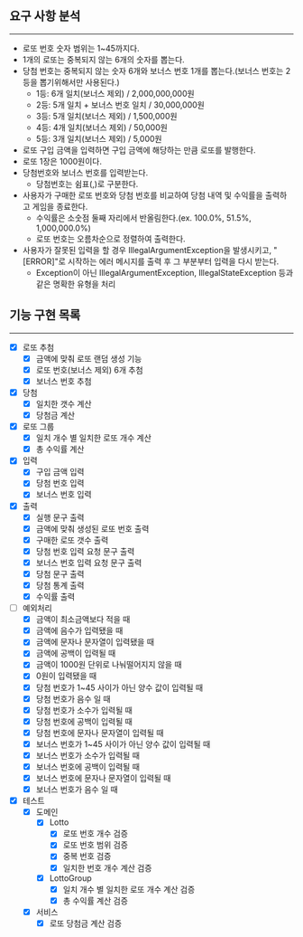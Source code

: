 ## 요구 사항 분석
<hr>

- 로또 번호 숫자 범위는 1~45까지다.
- 1개의 로또는 중복되지 않는 6개의 숫자를 뽑는다.
- 당첨 번호는 중복되지 않는 숫자 6개와 보너스 번호 1개를 뽑는다.(보너스 번호는 2등을 뽑기위해서만 사용된다.)
  - 1등: 6개 일치(보너스 제외) / 2,000,000,000원
  - 2등: 5개 일치 + 보너스 번호 일치 / 30,000,000원
  - 3등: 5개 일치(보너스 제외) / 1,500,000원
  - 4등: 4개 일치(보너스 제외) / 50,000원
  - 5등: 3개 일치(보너스 제외) / 5,000원
- 로또 구입 금액을 입력하면 구입 금액에 해당하는 만큼 로또를 발행한다.
- 로또 1장은 1000원이다.
- 당첨번호와 보너스 번호를 입력받는다.
  - 당첨번호는 쉼표(,)로 구분한다. 
- 사용자가 구매한 로또 번호와 당첨 번호를 비교하여 당첨 내역 및 수익률을 출력하고 게임을 종료한다.
  - 수익률은 소숫점 둘째 자리에서 반올림한다.(ex. 100.0%, 51.5%, 1,000,000.0%)
  - 로또 번호는 오름차순으로 정렬하여 출력한다.
- 사용자가 잘못된 입력을 할 경우 IllegalArgumentException을 발생시키고, "[ERROR]"로 시작하는 에러 메시지를 출력 후 그 부분부터 입력을 다시 받는다.
  - Exception이 아닌 IllegalArgumentException, IllegalStateException 등과 같은 명확한 유형을 처리


## 기능 구현 목록
<hr>

- [x] 로또 추첨
    - [x] 금액에 맞춰 로또 랜덤 생성 기능
    - [x] 로또 번호(보너스 제외) 6개 추첨
    - [x] 보너스 번호 추첨
- [x] 당첨
  - [x] 일치한 갯수 계산
  - [x] 당첨금 계산
- [x] 로또 그룹
  - [x] 일치 개수 별 일치한 로또 개수 계산
  - [x] 총 수익률 계산
- [x] 입력
    - [x] 구입 금액 입력
    - [x] 당첨 번호 입력
    - [x] 보너스 번호 입력
- [x] 출력
    - [x] 실행 문구 출력
    - [x] 금액에 맞춰 생성된 로또 번호 출력
    - [x] 구매한 로또 갯수 출력
    - [x] 당첨 번호 입력 요청 문구 출력
    - [x] 보너스 번호 입력 요청 문구 출력
    - [x] 당첨 문구 출력
    - [x] 당첨 통계 출력
    - [x] 수익률 출력
- [ ] 예외처리
  - [x] 금액이 최소금액보다 적을 때
  - [x] 금액에 음수가 입력됐을 때
  - [x] 금액에 문자나 문자열이 입력됐을 때
  - [x] 금액에 공백이 입력될 때
  - [x] 금액이 1000원 단위로 나눠떨어지지 않을 때
  - [x] 0원이 입력됐을 때
  - [x] 당첨 번호가 1~45 사이가 아닌 양수 값이 입력될 때
  - [x] 당첨 번호가 음수 일 때
  - [x] 당첨 번호가 소수가 입력될 때
  - [x] 당첨 번호에 공백이 입력될 때
  - [x] 당첨 번호에 문자나 문자열이 입력될 때
  - [x] 보너스 번호가 1~45 사이가 아닌 양수 값이 입력될 때
  - [x] 보너스 번호가 소수가 입력될 때
  - [x] 보너스 번호에 공백이 입력될 때
  - [x] 보너스 번호에 문자나 문자열이 입력될 때
  - [x] 보너스 번호가 음수 일 때
- [x] 테스트
  - [x] 도메인
    - [x] Lotto
      - [x] 로또 번호 개수 검증
      - [x] 로또 번호 범위 검증
      - [x] 중복 번호 검증
      - [x] 일치한 번호 개수 계산 검증
    - [x] LottoGroup
      - [x] 일치 개수 별 일치한 로또 개수 계산 검증
      - [x] 총 수익률 계산 검증
  - [x] 서비스
    - [x] 로또 당첨금 계산 검증